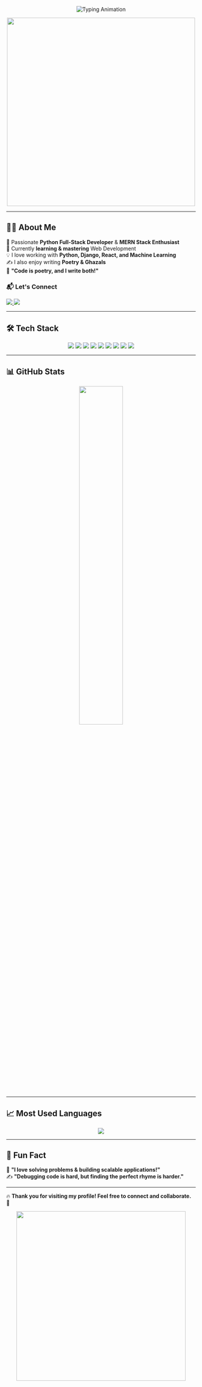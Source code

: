 <!-- Header Section -->
<p align="center">
  <img src="https://readme-typing-svg.herokuapp.com?font=Fira+Code&weight=600&size=22&pause=1000&color=32CD32&width=550&lines=🚀+Hi,+I'm+Aaditya!;🐍+Python+💻+Full-Stack+Developer;⚡+MERN+Stack+Enthusiast;🌍+Django+Developer;🤖+Machine+Learning+Enthusiast;📚+Passionate+Learner;✍️+Poetry+Lover!" alt="Typing Animation" />
</p>

<p align="center">
  <img src="https://media.giphy.com/media/qgQUggAC3Pfv687qPC/giphy.gif" width="500px" />
</p>

---

## **👨‍💻 About Me**
🚀 Passionate **Python Full-Stack Developer** & **MERN Stack Enthusiast**  
🌱 Currently **learning & mastering** Web Development  
💡 I love working with **Python, Django, React, and Machine Learning**  
✍️ I also enjoy writing **Poetry & Ghazals**  
📜 **"Code is poetry, and I write both!"**  

### 📬 **Let's Connect**  
<p align="left">
  <a href="https://www.linkedin.com/in/aaditya-chouhan-76b71622b/">
    <img src="https://img.shields.io/badge/-LinkedIn-0077B5?style=flat&logo=linkedin&logoColor=white" />
  </a>
  <a href="https://github.com/AADI1224">
    <img src="https://img.shields.io/badge/-GitHub-181717?style=flat&logo=github&logoColor=white" />
  </a>
</p>

---

## **🛠️ Tech Stack**
<p align="center">
  <img src="https://img.shields.io/badge/-Python-3776AB?style=flat&logo=python&logoColor=white" />
  <img src="https://img.shields.io/badge/-Django-092E20?style=flat&logo=django&logoColor=white" />
  <img src="https://img.shields.io/badge/-JavaScript-F7DF1E?style=flat&logo=javascript&logoColor=black" />
  <img src="https://img.shields.io/badge/-React-61DAFB?style=flat&logo=react&logoColor=black" />
  <img src="https://img.shields.io/badge/-Node.js-339933?style=flat&logo=node.js&logoColor=white" />
  <img src="https://img.shields.io/badge/-MongoDB-47A248?style=flat&logo=mongodb&logoColor=white" />
  <img src="https://img.shields.io/badge/-Express.js-000000?style=flat&logo=express&logoColor=white" />
  <img src="https://img.shields.io/badge/-MySQL-4479A1?style=flat&logo=mysql&logoColor=white" />
  <img src="https://img.shields.io/badge/-Git-F05032?style=flat&logo=git&logoColor=white" />
</p>

---

## **📊 GitHub Stats**
<p align="center">
  <img src="https://github-readme-stats.vercel.app/api?username=AADI1224&show_icons=true&theme=radical&count_private=true&hide_border=true" width="48%" />
</p>

---

## **📈 Most Used Languages**
<p align="center">
  <img src="https://github-readme-stats.vercel.app/api/top-langs/?username=AADI1224&layout=compact&theme=radical&hide_border=true" />
</p>

---

## **🚀 Fun Fact**
🎯 **"I love solving problems & building scalable applications!"**  
✍️ **"Debugging code is hard, but finding the perfect rhyme is harder."**  

---

🔥 **Thank you for visiting my profile! Feel free to connect and collaborate.** 🚀  

<p align="center">
  <img src="https://media.giphy.com/media/3o7abKhOpu0NwenH3O/giphy.gif" width="450px" />
</p>
